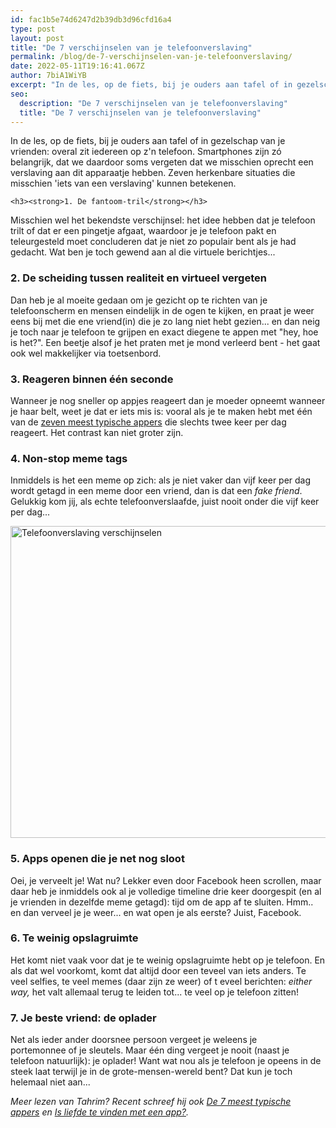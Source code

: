 ```yaml
---
id: fac1b5e74d6247d2b39db3d96cfd16a4
type: post
layout: post
title: "De 7 verschijnselen van je telefoonverslaving"
permalink: /blog/de-7-verschijnselen-van-je-telefoonverslaving/
date: 2022-05-11T19:16:41.067Z
author: 7biA1WiYB
excerpt: "In de les, op de fiets, bij je ouders aan tafel of in gezelschap van je vrienden: overal zit iedereen op z'n telefoon. Smartphones zijn zó belangrijk, dat we daardoor soms vergeten dat we misschien oprecht een verslaving aan dit apparaatje hebben. Zeven herkenbare situaties die misschien 'iets van een verslaving' kunnen betekenen.  "
seo:
  description: "De 7 verschijnselen van je telefoonverslaving"
  title: "De 7 verschijnselen van je telefoonverslaving"
---
```

In de les, op de fiets, bij je ouders aan tafel of in gezelschap van je vrienden: overal zit iedereen op z'n telefoon. Smartphones zijn zó belangrijk, dat we daardoor soms vergeten dat we misschien oprecht een verslaving aan dit apparaatje hebben. Zeven herkenbare situaties die misschien 'iets van een verslaving' kunnen betekenen.  

    <h3><strong>1. De fantoom-tril</strong></h3>
<p>Misschien wel het bekendste verschijnsel: het idee hebben dat je telefoon trilt of dat er een pingetje afgaat, waardoor je je telefoon pakt en teleurgesteld moet concluderen dat je niet zo populair bent als je had gedacht. Wat ben je toch gewend aan al die virtuele berichtjes...</p>
<h3><strong>2. De scheiding tussen realiteit en virtueel vergeten</strong></h3>
<p>Dan heb je al moeite gedaan om je gezicht op te richten van je telefoonscherm en mensen eindelijk in de ogen te kijken, en praat je weer eens bij met die ene vriend(in) die je zo lang niet hebt gezien... en dan neig je toch naar je telefoon te grijpen en exact diegene te appen met "hey, hoe is het?". Een beetje alsof je het praten met je mond verleerd bent - het gaat ook wel makkelijker via toetsenbord. </p>
<h3><strong>3. Reageren binnen één seconde</strong></h3>
<p>Wanneer je nog sneller op appjes reageert dan je moeder opneemt wanneer je haar belt, weet je dat er iets mis is: vooral als je te maken hebt met één van de <a href="/node/9831">zeven meest typische appers</a> die slechts twee keer per dag reageert. Het contrast kan niet groter zijn. </p>
<h3><strong>4. Non-stop meme </strong><strong>tags </strong></h3>
<p>Inmiddels is het een meme op zich: als je niet vaker dan vijf keer per dag wordt getagd in een meme door een vriend, dan is dat een <em>fake friend</em>. Gelukkig kom jij, als echte telefoonverslaafde, juist nooit onder die vijf keer per dag... </p>
<p><div class="media media-element-container media-default"><div id="file-416094" class="file file-image file-image-jpeg">

        
  
  <div class="content">
    <img alt="Telefoonverslaving verschijnselen" title="Beeld: Pixabay" height="499" width="948" class="media-element file-default" data-delta="1" src="https://original.sevendays.nl/sites/default/files/iphone-518101_960_720.jpg">  </div>

  
</div>
</div>
<h3><strong>5. Apps openen die je net nog sloot</strong></h3>
<p>Oei, je verveelt je! Wat nu? Lekker even door Facebook heen scrollen, maar daar heb je inmiddels ook al je volledige timeline drie keer doorgespit (en al je vrienden in dezelfde meme getagd): tijd om de app af te sluiten. Hmm.. en dan verveel je je weer... en wat open je als eerste? Juist, Facebook. </p>
<h3><strong>6. Te weinig opslagruimte</strong></h3>
<p>Het komt niet vaak voor dat je te weinig opslagruimte hebt op je telefoon. En als dat wel voorkomt, komt dat altijd door een teveel van iets anders. Te veel selfies, te veel memes (daar zijn ze weer) of t eveel berichten: <em>either way,</em> het valt allemaal terug te leiden tot... te veel op je telefoon zitten!</p>
<h3><strong>7. Je beste vriend: de oplader</strong></h3>
<p>Net als ieder ander doorsnee persoon vergeet je weleens je portemonnee of je sleutels. Maar één ding vergeet je nooit (naast je telefoon natuurlijk): je oplader! Want wat nou als je telefoon je opeens in de steek laat terwijl je in de grote-mensen-wereld bent? Dat kun je toch helemaal niet aan...</p>
<p><em>Meer lezen van Tahrim? Recent schreef hij ook <a href="/node/9831">De 7 meest typische appers</a> en <a href="/node/9759">Is liefde te vinden met een app?</a>.</em></p>  
